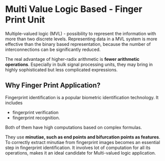 Multi Value Logic Based - Finger Print Unit
===========================================
Multiple-valued logic (MVL) - possibility to represent the information with more than two discrete levels. 
Representing data in a MVL system is more effective than the binary based representation, 
because the number of interconnections can be significantly reduced. 

The real advantage of higher-radix arithmetic is **fewer arithmetic operations**. 
Especially in bulk signal processing units, they may bring in highly sophisticated but less complicated expressions.

## Why Finger Print Application?
Fingerprint identification is a popular biometric identification technology. 
It includes 
- fingerprint verification
- fingerprint recognition.

Both of them have high computations based on complex formulas. 

They use **minutiae, such as end points and bifurcation points as features**. 
To correctly extract minutiae from fingerprint images becomes an essential step in fingerprint identification. 
It involves lot of computation for all its operations, makes it an ideal candidate for Multi-valued logic application. 

